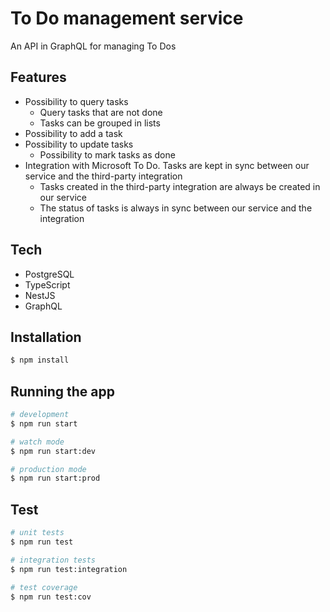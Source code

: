 # To Do management service

An API in GraphQL for managing To Dos

## Features

- Possibility to query tasks
  - Query tasks that are not done
  - Tasks can be grouped in lists
- Possibility to add a task
- Possibility to update tasks
  - Possibility to mark tasks as done
- Integration with Microsoft To Do. Tasks are kept in sync between our service and the third-party integration
  - Tasks created in the third-party integration are always be created in our service
  - The status of tasks is always in sync between our service and the integration

## Tech

- PostgreSQL
- TypeScript
- NestJS
- GraphQL

## Installation

```bash
$ npm install
```

## Running the app

```bash
# development
$ npm run start

# watch mode
$ npm run start:dev

# production mode
$ npm run start:prod
```

## Test

```bash
# unit tests
$ npm run test

# integration tests
$ npm run test:integration

# test coverage
$ npm run test:cov
```
